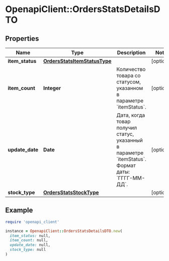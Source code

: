 # OpenapiClient::OrdersStatsDetailsDTO

## Properties

| Name | Type | Description | Notes |
| ---- | ---- | ----------- | ----- |
| **item_status** | [**OrdersStatsItemStatusType**](OrdersStatsItemStatusType.md) |  | [optional] |
| **item_count** | **Integer** | Количество товара со статусом, указанном в параметре &#x60;itemStatus&#x60;. | [optional] |
| **update_date** | **Date** | Дата, когда товар получил статус, указанный в параметре &#x60;itemStatus&#x60;.  Формат даты: &#x60;ГГГГ-ММ-ДД&#x60;.  | [optional] |
| **stock_type** | [**OrdersStatsStockType**](OrdersStatsStockType.md) |  | [optional] |

## Example

```ruby
require 'openapi_client'

instance = OpenapiClient::OrdersStatsDetailsDTO.new(
  item_status: null,
  item_count: null,
  update_date: null,
  stock_type: null
)
```

